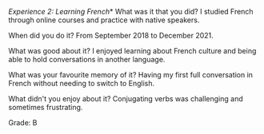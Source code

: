 *Experience 2: Learning French**
What was it that you did?
I studied French through online courses and practice with native speakers.

When did you do it?
From September 2018 to December 2021.

What was good about it?
I enjoyed learning about French culture and being able to hold conversations in another language.

What was your favourite memory of it?
Having my first full conversation in French without needing to switch to English.

What didn't you enjoy about it?
Conjugating verbs was challenging and sometimes frustrating.

Grade: B
